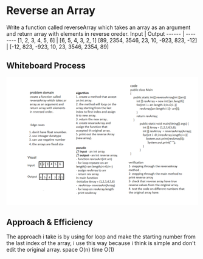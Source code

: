 # Reverse an Array
Write a function called reverseArray which takes an array as an argument and return array with elements in reverse oreder.
Input |	Output
------ | --------
[1, 2, 3, 4, 5, 6] |	[6, 5, 4, 3, 2, 1]
[89, 2354, 3546, 23, 10, -923, 823, -12] |	[-12, 823, -923, 10, 23, 3546, 2354, 89]

## Whiteboard Process

![Reverse an Array ](whiteboard.png)

## Approach & Efficiency
The approach i take is by using for loop and make the starting number from the last index of the array, i use this way because i think is simple and don't edit the original array.
space O(n)
time O(1)

